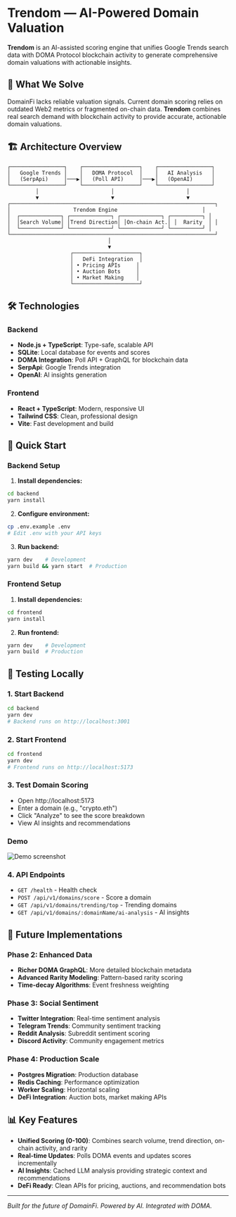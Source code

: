 # Trendom — AI-Powered Domain Valuation

**Trendom** is an AI-assisted scoring engine that unifies Google Trends search data with DOMA Protocol blockchain activity to generate comprehensive domain valuations with actionable insights.

## 🎯 What We Solve
DomainFi lacks reliable valuation signals. Current domain scoring relies on outdated Web2 metrics or fragmented on-chain data. **Trendom** combines real search demand with blockchain activity to provide accurate, actionable domain valuations.

## 🏗️ Architecture Overview

```
┌─────────────────┐    ┌──────────────────┐    ┌─────────────────┐
│   Google Trends │    │   DOMA Protocol  │    │   AI Analysis   │
│   (SerpApi)     │───▶│   (Poll API)     │───▶│   (OpenAI)      │
└─────────────────┘    └──────────────────┘    └─────────────────┘
         │                       │                       │
         ▼                       ▼                       ▼
┌─────────────────────────────────────────────────────────────────┐
│                    Trendom Engine                           │
│  ┌─────────────┐ ┌─────────────┐ ┌─────────────┐ ┌──────────┐ │
│  │Search Volume│ │Trend Direction│ │On-chain Act.│ │  Rarity  │ │
│  └─────────────┘ └─────────────┘ └─────────────┘ └──────────┘ │
└─────────────────────────────────────────────────────────────────┘
                                │
                                ▼
                    ┌─────────────────────┐
                    │   DeFi Integration  │
                    │ • Pricing APIs     │
                    │ • Auction Bots     │
                    │ • Market Making    │
                    └─────────────────────┘
```

## 🛠️ Technologies

### Backend
- **Node.js + TypeScript**: Type-safe, scalable API
- **SQLite**: Local database for events and scores
- **DOMA Integration**: Poll API + GraphQL for blockchain data
- **SerpApi**: Google Trends integration
- **OpenAI**: AI insights generation

### Frontend
- **React + TypeScript**: Modern, responsive UI
- **Tailwind CSS**: Clean, professional design
- **Vite**: Fast development and build

## 🚀 Quick Start

### Backend Setup
1. **Install dependencies:**
```bash
cd backend
yarn install
```

2. **Configure environment:**
```bash
cp .env.example .env
# Edit .env with your API keys
```

3. **Run backend:**
```bash
yarn dev    # Development
yarn build && yarn start  # Production
```

### Frontend Setup
1. **Install dependencies:**
```bash
cd frontend
yarn install
```

2. **Run frontend:**
```bash
yarn dev    # Development
yarn build  # Production
```

## 🧪 Testing Locally

### 1. Start Backend
```bash
cd backend
yarn dev
# Backend runs on http://localhost:3001
```

### 2. Start Frontend
```bash
cd frontend
yarn dev
# Frontend runs on http://localhost:5173
```

### 3. Test Domain Scoring
- Open http://localhost:5173
- Enter a domain (e.g., "crypto.eth")
- Click "Analyze" to see the score breakdown
- View AI insights and recommendations
### Demo

![Demo screenshot](./public/demo.png)


### 4. API Endpoints
- `GET /health` - Health check
- `POST /api/v1/domains/score` - Score a domain
- `GET /api/v1/domains/trending/top` - Trending domains
- `GET /api/v1/domains/:domainName/ai-analysis` - AI insights

## 🔮 Future Implementations

### Phase 2: Enhanced Data
- **Richer DOMA GraphQL**: More detailed blockchain metadata
- **Advanced Rarity Modeling**: Pattern-based rarity scoring
- **Time-decay Algorithms**: Event freshness weighting

### Phase 3: Social Sentiment
- **Twitter Integration**: Real-time sentiment analysis
- **Telegram Trends**: Community sentiment tracking
- **Reddit Analysis**: Subreddit sentiment scoring
- **Discord Activity**: Community engagement metrics

### Phase 4: Production Scale
- **Postgres Migration**: Production database
- **Redis Caching**: Performance optimization
- **Worker Scaling**: Horizontal scaling
- **DeFi Integration**: Auction bots, market making APIs

## 📊 Key Features

- **Unified Scoring (0-100)**: Combines search volume, trend direction, on-chain activity, and rarity
- **Real-time Updates**: Polls DOMA events and updates scores incrementally
- **AI Insights**: Cached LLM analysis providing strategic context and recommendations
- **DeFi Ready**: Clean APIs for pricing, auctions, and recommendation bots

---

*Built for the future of DomainFi. Powered by AI. Integrated with DOMA.*
